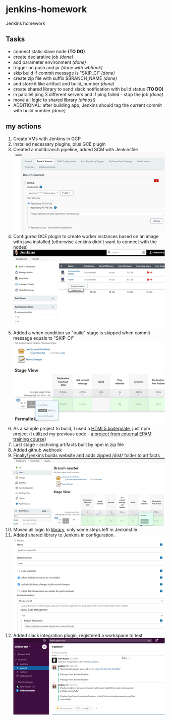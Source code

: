 # jenkins-homework

Jenkins homework

## Tasks

* connect static slave node **(TO DO)**
* create declarative job *(done)*
* add parameter environment *(done)*
* trigger on push and pr *(done with wbhook)*
* skip build if commit message is "SKIP_CI" *(done)*
* create zip file with suffix $BRANCH_NAME *(done)*
* and store it like artifact and build_number *(done)*
* create shared library to send slack notification with build status **(TO DO)**
* in parallel ping 3 different servers and if ping failed - stop the job *(done)*
* move all logic to shared library *(almost)*
* ADDITIONAL: after building app, Jenkins should tag the current commit with build number *(done)*

## my actions

1. Create VMs with Jenkins in GCP
2. Installed necessary plugins, plus GCE plugin
3. Created a multibranch pipeline, added SCM with Jenkinsfile
    ![img1](./img/Screenshot%202021-09-30%20213549.png)
4. Configured GCE plugin to create worker instances based on an image with java installed (otherwise Jenkins didn't want to connect with the nodes)
    ![img2](./img/Screenshot%202021-09-30%20213739.png)
5. Added a when condition so "build" stage is skipped when commit message equals to "SKIP_CI"
   ![img3](./img/Screenshot%202021-09-30%20223739.png)
6. As a sample project to build, I used a [HTML5 boilerplate](https://github.com/h5bp/html5-boilerplate), just npm project (i utilized my previous code - [a project from external EPAM training course](https://github.com/alex-kay/html5-boilerplate/blob/master/Jenkinsfile))
7. Last stage - archiving artifacts built by npm in zip file
8. Added github webhook
9. Finally! jenkins builds website and adds zipped /dist/ folder to artifacts
    ![img4](/img/Screenshot%202021-10-06%20015846.png)
10. Moved all logic to [library](https://github.com/alex-kay/jenkins-shared-lib), only some steps left in Jenkinsfile.
11. Added shared library to Jenkins in configuration.
    ![img5](/img/Screenshot%202021-10-06%20111503.png)
12. Added slack integration plugin, registered a workspace to test
    ![img6](/img/Screenshot%202021-10-06%20114121.png)
